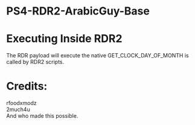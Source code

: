 # PS4-RDR2-ArabicGuy-Base

# Executing Inside RDR2
The RDR payload will execute the native GET_CLOCK_DAY_OF_MONTH is called by RDR2 scripts.



# Credits:
rfoodxmodz<br>
2much4u<br>
And who made this possible.
